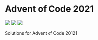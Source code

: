 # Advent of Code 2021

![](https://img.shields.io/badge/day%20📅-22-blue)
![](https://img.shields.io/badge/days%20completed-17-red)
![](https://img.shields.io/badge/stars%20⭐-34-yellow)

Solutions for Advent of Code 20121